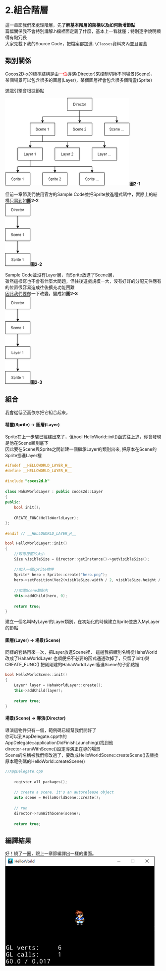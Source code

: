 # 2.組合階層
這一章節我們來處理階層，先**了解基本階層的架構以及如何新增節點**  
篇幅關係我不會特別講解.h檔裡面定義了什麼，基本上一看就懂；特別逐字說明顯得有點冗長  
大家先載下我的Source Code，把檔案都加進`.\Classes`資料夾內並且覆蓋  

## 類別關係
Cocos2D-x的標準結構是由<font color=red>一位</font>導演(Director)來控制切換不同場景(Scene)，  
某個場景可以包含很多的圖層(Layer)，某個圖層裡會包含很多個精靈(Sprite)  

遊戲引擎會根據節點

![image](https://github.com/haha4ni/cocos2d-x-note/blob/master/Lesson%202%20-%20%E7%B5%84%E5%90%88%E9%9A%8E%E5%B1%A4/2-1.png?raw=true)**圖2-1**


但前一章節我們使用官方的Sample Code並把Sprite放進程式碼中，實際上的結構只寫到如**圖2-2**  
![image](https://github.com/haha4ni/cocos2d-x-note/blob/master/Lesson%202%20-%20%E7%B5%84%E5%90%88%E9%9A%8E%E5%B1%A4/2-2.png?raw=true)**圖2-2**

Sample Code並沒有Layer層，而Sprite放進了Scene層，  
雖然這樣寫也不會有什麼大問題，但往後遊戲規模一大，沒有好好的分配元件應有的位置很容易造成往後擴充功能困難  
因此我們要做一下改變，變成如**圖2-3**  
![image](https://github.com/haha4ni/cocos2d-x-note/blob/master/Lesson%202%20-%20%E7%B5%84%E5%90%88%E9%9A%8E%E5%B1%A4/2-3.png?raw=true)**圖2-3**


## 組合
我會從低至高依序把它組合起來，  

#### 精靈(Sprite) -> 圖層(Layer)
Sprite在上一步驟已經建出來了，但bool HelloWorld::init()函式往上追，你會發現是他在Scene類別底下  
因此要在Scene與Sprite之間新建一個繼承Layer的類別出來, 把原本在Scene的Sprite挪進Layer裡  
```C++
#ifndef __HELLOWORLD_LAYER_H__
#define __HELLOWORLD_LAYER_H__

#include "cocos2d.h"

class HahaWorldLayer : public cocos2d::Layer
{
public:
    bool init();

    CREATE_FUNC(HelloWorldLayer);
};

#endif // __HELLOWORLD_LAYER_H__
```

```C++
bool HelloWorldLayer::init()
{
    //取得視窗的大小
    Size visibleSize = Director::getInstance()->getVisibleSize();

    //加入一個Sprite物件
    Sprite* hero = Sprite::create("hero.png");
    hero->setPosition(Vec2(visibleSize.width / 2, visibleSize.height / 2));
    
    //加進Scene節點內
    this->addChild(hero, 0);

    return true;
}
```
建立一個名叫MyLayer的Layer類別，在初始化的時候建立Sprite並放入MyLayer的節點  

#### 圖層(Layer) -> 場景(Scene)
同樣的套路再來一次，把Layer放進Scene裡，
這邊我把類別名稱從HahaWorld改成了HahaWorldLayer
也順便把不必要的函式通通砍掉了，只留了init()與CREATE_FUNC()
把剛剛建的HahaWorldLayer塞進Scene的子節點裡
```C++
bool HelloWorldScene::init()
{
    Layer* layer = HahaWorldLayer::create();
    this->addChild(layer);

    return true;
}
```

#### 場景(Scene) -> 導演(Director)
導演這物件只有一個，範例碼已經幫我們開好了  
你可以到AppDelegate.cpp中的AppDelegate::applicationDidFinishLaunching()找到他  
director->runWithScene()設定導演正在導的場景  
Scene的名稱被我們修改過了，要改成HelloWorldScene::createScene()去替換原本範例碼的HelloWorld::createScene()  
```C++
//AppDelegate.cpp

    register_all_packages();

    // create a scene. it's an autorelease object
    auto scene = HelloWorldScene::create();

    // run
    director->runWithScene(scene);

    return true;
```

## 編譯結果
好！繞了一圈，跟上一章節編譯出一樣的畫面。  
![image](https://github.com/haha4ni/cocos2d-x-note/blob/master/Lesson%202%20-%20%E7%B5%84%E5%90%88%E9%9A%8E%E5%B1%A4/2-4.png?raw=true)
